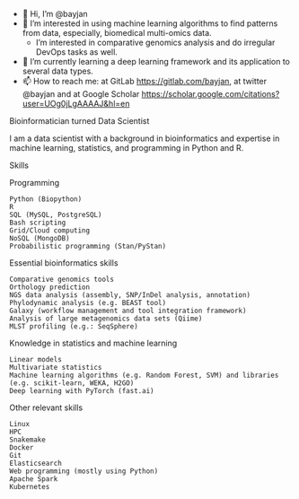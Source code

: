 - 👋 Hi, I’m @bayjan
- 👀 I’m interested in using machine learning algorithms to find patterns from data, especially, biomedical multi-omics data. 
  - I’m interested in comparative genomics analysis and do irregular DevOps tasks as well.
- 🌱 I’m currently learning a deep learning framework and its application to several data types.
- 📫 How to reach me: at GitLab https://gitlab.com/bayjan, at twitter @bayjan and at Google Scholar https://scholar.google.com/citations?user=UOg0jLgAAAAJ&hl=en

Bioinformatician turned Data Scientist

I am a data scientist with a background in bioinformatics and expertise in machine learning, statistics, and programming in Python and R.

Skills

Programming

    Python (Biopython)
    R
    SQL (MySQL, PostgreSQL)
    Bash scripting
    Grid/Cloud computing
    NoSQL (MongoDB)
    Probabilistic programming (Stan/PyStan)

Essential bioinformatics skills

    Comparative genomics tools
    Orthology prediction
    NGS data analysis (assembly, SNP/InDel analysis, annotation)
    Phylodynamic analysis (e.g. BEAST tool)
    Galaxy (workflow management and tool integration framework)
    Analysis of large metagenomics data sets (Qiime)
    MLST profiling (e.g.: SeqSphere)

Knowledge in statistics and machine learning

    Linear models
    Multivariate statistics
    Machine learning algorithms (e.g. Random Forest, SVM) and libraries (e.g. scikit-learn, WEKA, H2GO)
    Deep learning with PyTorch (fast.ai)

Other relevant skills

    Linux
    HPC
    Snakemake
    Docker
    Git
    Elasticsearch
    Web programming (mostly using Python)
    Apache Spark
    Kubernetes
    
<!---
bayjan/bayjan is a ✨ special ✨ repository because its `README.md` (this file) appears on your GitHub profile.
You can click the Preview link to take a look at your changes.
--->
